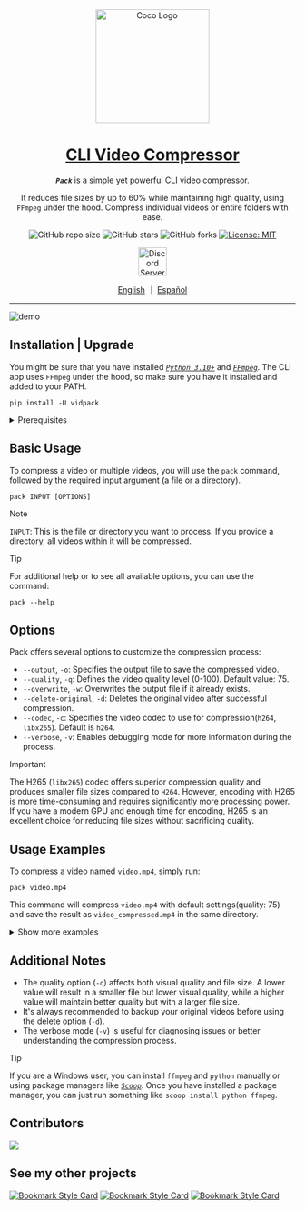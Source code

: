 <!-- markdownlint-disable MD033 MD036 MD041 MD045 MD046 -->

<div align="center">
    <img width="200" src="https://i.imgur.com/HeeZxH3.png" alt="Coco Logo">
</div>
<div align="center">

<h1 style="border-bottom: none">
    <b><a href="#">CLI Video Compressor</a></b>
</h1>

***`Pack`*** is a simple yet powerful CLI video compressor.

It reduces file sizes by up to 60% while maintaining high quality, using `FFmpeg` under the hood. Compress individual videos or entire folders with ease.

![GitHub repo size](https://img.shields.io/github/repo-size/ivansaul/CLI-Video-Compressor)
![GitHub stars](https://img.shields.io/github/stars/ivansaul/CLI-Video-Compressor)
![GitHub forks](https://img.shields.io/github/forks/ivansaul/CLI-Video-Compressor)
[![License: MIT](https://img.shields.io/badge/License-MIT-yellow.svg)](https://opensource.org/licenses/MIT)

<a href="https://discord.gg/tDvybtJ7y9">
    <img alt="Discord Server" height="50" src="https://cdn.jsdelivr.net/npm/@intergrav/devins-badges@3/assets/cozy/social/discord-plural_vector.svg">
</a>

<p align="center">
    <a href="https://github.com/ivansaul/CLI-Video-Compressor/blob/master/README.md">English</a>
    ｜
    <a href="https://github.com/ivansaul/CLI-Video-Compressor/blob/master/README.es.md">Español</a>
</p>

</div>

---

![demo][demo]

## Installation | Upgrade

You might be sure that you have installed [*`Python 3.10+`*][python] and [*`FFmpeg`*][ffmpeg]. The CLI app uses `FFmpeg` under the hood, so make sure you have it installed and added to your PATH.

```console
pip install -U vidpack
```

<details>
    <summary>Prerequisites</summary>

    ```console
    # MacOS
    brew install ffmpeg

    # Ubuntu
    sudo apt install ffmpeg

    # ArchLinux
    sudo pacman -S ffmpeg

    # Fedora
    sudo dnf install ffmpeg
    ```

</details>

## Basic Usage

To compress a video or multiple videos, you will use the `pack` command, followed by the required input argument (a file or a directory).

```console
pack INPUT [OPTIONS]
```

> [!NOTE]
> `INPUT`: This is the file or directory you want to process. If you provide a directory, all videos within it will be compressed.

<!-- -->
> [!TIP]
> For additional help or to see all available options, you can use the command:
>
> ```console
> pack --help
> ```

## Options

Pack offers several options to customize the compression process:

- `--output`, `-o`: Specifies the output file to save the compressed video.
- `--quality`, `-q`: Defines the video quality level (0-100). Default value: 75.
- `--overwrite`, `-w`: Overwrites the output file if it already exists.
- `--delete-original`, `-d`: Deletes the original video after successful compression.
- `--codec`, `-c`: Specifies the video codec to use for compression(`h264`, `libx265`). Default is `h264`.
- `--verbose`, `-v`: Enables debugging mode for more information during the process.

> [!IMPORTANT]
> The H265 (`libx265`) codec offers superior compression quality and produces smaller file sizes compared to `H264`. However, encoding with H265 is more time-consuming and requires significantly more processing power. If you have a modern GPU and enough time for encoding, H265 is an excellent choice for reducing file sizes without sacrificing quality.

## Usage Examples

To compress a video named `video.mp4`, simply run:

```console
pack video.mp4
```

This command will compress `video.mp4` with default settings(quality: 75) and save the result as `video_compressed.mp4` in the same directory.

<details>
    <summary>Show more examples</summary>

### Specify an output file

If you want to specify the name or location of the compressed file:

```console
pack video.mp4 --output compressed/small_video.mp4
```

This command will compress `video.mp4` and save the result as `small_video.mp4` in the `compressed` directory.

### Adjust compression quality

To compress a video with a specific quality (e.g., 60):

``` console
pack video.mp4 -q 60
```

This will compress the video with lower quality, resulting in a smaller file size.

### Compress all videos in a directory

To compress all videos in a directory:

```console
pack /path/to/my/videos
```

This command will compress all videos in the specified directory and save the results in the same directory.

### Overwrite existing files

If you want to overwrite existing compressed files:

```console
pack video.mp4 --output output.mp4 --overwrite
```

This will overwrite the file `output.mp4` if it already exists.

### Delete the original file after compression

To delete the original video file after successful compression:

```console
pack video.mp4 --delete-original
```

The original `video.mp4` will be deleted after compression.

### Specify a video codec

To compress a video with a specific video codec (e.g., libx265):

```console
pack video.mp4 --codec libx265
```

This will compress the video with the libx265 codec, resulting in a smaller file size. Currently, only `h264` and `libx265` codecs are supported.

### Use multiple options

You can combine multiple options in a single command:

```console
pack video.mp4 -o compressed.mp4 -q 80 -w -d -v
```

This command will compress `video.mp4` with a quality of 80, save the result as `compressed.mp4`, overwrite if the file exists, delete the original, and display detailed information during the process.

</details>

## Additional Notes

- The quality option (`-q`) affects both visual quality and file size. A lower value will result in a smaller file but lower visual quality, while a higher value will maintain better quality but with a larger file size.
- It's always recommended to backup your original videos before using the delete option (`-d`).
- The verbose mode (`-v`) is useful for diagnosing issues or better understanding the compression process.

> [!TIP]
> If you are a Windows user, you can install `ffmpeg` and `python` manually or using package managers like [*`Scoop`*][scoop].
> Once you have installed a package manager, you can just run something like `scoop install python ffmpeg`.

## Contributors

<a href="https://github.com/ivansaul/CLI-Video-Compressor/graphs/contributors">
  <img src="https://contrib.rocks/image?repo=ivansaul%2FCLI%2DVideo%2DCompressor"/>
</a>

## See my other projects

[![Bookmark Style Card](https://svg.bookmark.style/api?url=https://github.com/ivansaul/codigo_facilito_downloader&mode=light&style=horizontal)](https://github.com/ivansaul/codigo_facilito_downloader)
[![Bookmark Style Card](https://svg.bookmark.style/api?url=https://github.com/ivansaul/personal-portfolio&mode=light&style=horizontal)](https://github.com/ivansaul/personal-portfolio)
[![Bookmark Style Card](https://svg.bookmark.style/api?url=https://github.com/ivansaul/flutter_todo_app&mode=light&style=horizontal)](https://github.com/ivansaul/flutter_todo_app)

[python]:https://www.python.org/downloads/
[ffmpeg]:https://ffmpeg.org
[demo]:https://github.com/user-attachments/assets/9c9c672a-bfa3-418a-b7d1-89f0e7751146
[scoop]:https://scoop.sh
